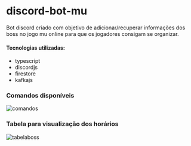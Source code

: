 # discord-bot-mu
Bot discord criado com objetivo de adicionar/recuperar informações dos boss no jogo mu online para que os jogadores consigam se organizar.

#### Tecnologias utilizadas:
- typescript
- discordjs
- firestore
- kafkajs

### Comandos disponíveis
![comandos](https://github.com/souzavaltenis/discord-bot-mu/assets/47244327/fd7a81a4-888e-467e-a23e-d3c3f6b0280e)

### Tabela para visualização dos horários
![tabelaboss](https://github.com/souzavaltenis/discord-bot-mu/assets/47244327/9d8415ac-7e12-4905-9a27-86e2ebbfae86)
